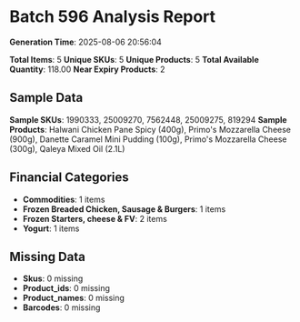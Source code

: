 # Batch 596 Analysis Report

**Generation Time**: 2025-08-06 20:56:04

**Total Items**: 5
**Unique SKUs**: 5
**Unique Products**: 5
**Total Available Quantity**: 118.00
**Near Expiry Products**: 2

## Sample Data
**Sample SKUs**: 1990333, 25009270, 7562448, 25009275, 819294
**Sample Products**: Halwani Chicken Pane Spicy (400g), Primo's Mozzarella Cheese (900g), Danette Caramel Mini Pudding (100g), Primo's Mozzarella Cheese (300g), Qaleya Mixed Oil (2.1L)

## Financial Categories
- **Commodities**: 1 items
- **Frozen Breaded Chicken, Sausage & Burgers**: 1 items
- **Frozen Starters, cheese & FV**: 2 items
- **Yogurt**: 1 items

## Missing Data
- **Skus**: 0 missing
- **Product_ids**: 0 missing
- **Product_names**: 0 missing
- **Barcodes**: 0 missing
